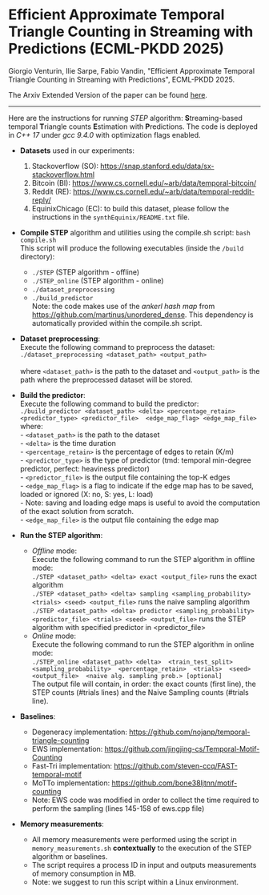 # Efficient Approximate Temporal Triangle Counting in Streaming with Predictions (ECML-PKDD 2025)

Giorgio Venturin, Ilie Sarpe, Fabio Vandin, "Efficient Approximate Temporal Triangle Counting in Streaming with Predictions", ECML-PKDD 2025.

The Arxiv Extended Version of the paper can be found <a href="https://www.arxiv.org/pdf/2506.13173">here</a>.

---

Here are the instructions for running *STEP* algorithm: **S**treaming-based temporal **T**riangle counts **E**stimation with **P**redictions. The code is deployed in *C++ 17* under *gcc 9.4.0* with optimization flags enabled.    

- **Datasets** used in our experiments: <br />
  1. Stackoverflow (SO): https://snap.stanford.edu/data/sx-stackoverflow.html <br />
  2. Bitcoin (BI): https://www.cs.cornell.edu/~arb/data/temporal-bitcoin/ <br />
  3. Reddit (RE): https://www.cs.cornell.edu/~arb/data/temporal-reddit-reply/ <br />
  4. EquinixChicago (EC): to build this dataset, please follow the instructions in the `synthEquinix/README.txt` file. <br />

- **Compile STEP** algorithm and utilities using the compile.sh script: `bash compile.sh` <br />
  This script will produce the following executables (inside the `/build` directory):
    - `./STEP` (STEP algorithm - offline)
    - `./STEP_online` (STEP algorithm - online)
    - `./dataset_preprocessing`
    - `./build_predictor` </br>
  Note: the code makes use of the *ankerl hash map* from https://github.com/martinus/unordered_dense. 
  This dependency is automatically provided within the compile.sh script. </br>

- **Dataset preprocessing**: <br />
  Execute the following command to preprocess the dataset: <br />
     `./dataset_preprocessing <dataset_path> <output_path>` <br /> <br />
  where `<dataset_path>` is the path to the dataset and `<output_path>` is the path where the preprocessed dataset will be stored.

- **Build the predictor**: <br />
    Execute the following command to build the predictor: <br />
         `./build_predictor <dataset_path>
                            <delta>
                            <percentage_retain>
                            <predictor_type>
                            <predictor_file> 
                            <edge_map_flag>
                            <edge_map_file>` <br />
      where: <br />
        - `<dataset_path>` is the path to the dataset <br />
        - `<delta>` is the time duration <br />
        - `<percentage_retain>` is the percentage of edges to retain (K/m) <br />
        - `<predictor_type>` is the type of predictor (tmd: temporal min-degree predictor, perfect: heaviness predictor) <br />
        - `<predictor_file>` is the output file containing the top-K edges <br />
        - `<edge_map_flag>` is a flag to indicate if the edge map has to be saved, loaded or ignored (X: no, S: yes, L: load) <br />
           - Note: saving and loading edge maps is useful to avoid the computation of the exact solution from scratch. <br />
        - `<edge_map_file>` is the output file containing the edge map <br />

- **Run the STEP algorithm**: <br />
    - _Offline_ mode: <br />
      Execute the following command to run the STEP algorithm in offline mode: <br />
        `./STEP <dataset_path> <delta> exact <output_file>` runs the exact algorithm <br />
        `./STEP <dataset_path> <delta> sampling <sampling_probability> <trials> <seed> <output_file>` runs the naive sampling algorithm <br />
        `./STEP <dataset_path> <delta> predictor <sampling_probability> <predictor_file> <trials> <seed> <output_file>` runs the STEP algorithm with specified predictor in <predictor_file> <br />
    - _Online_ mode: <br />
      Execute the following command to run the STEP algorithm in online mode: <br />
        `./STEP_online <dataset_path>
                       <delta> 
                       <train_test_split> 
                       <sampling_probability> 
                       <percentage_retain> 
                       <trials> 
                       <seed> 
                       <output_file> 
                       <naive alg. sampling prob.> [optional]` <br />
      The output file will contain, in order: the exact counts (first line), the STEP counts (#trials lines) and the Naive Sampling counts (#trials line). <br />
    
- **Baselines**: <br />
    - Degeneracy implementation: https://github.com/nojanp/temporal-triangle-counting
    - EWS implementation: https://github.com/jingjing-cs/Temporal-Motif-Counting
    - Fast-Tri implementation: https://github.com/steven-ccq/FAST-temporal-motif
    - MoTTo implementation: https://github.com/bone38ljtnn/motif-counting
    - Note: EWS code was modified in order to collect the time required to perform the sampling (lines 145-158 of ews.cpp file)
  
- **Memory measurements**: <br />
    - All memory measurements were performed using the script in `memory_measurements.sh` **contextually** to the execution of the STEP algorithm or baselines. <br />
    - The script requires a process ID in input and outputs measurements of memory consumption in MB. <br />
    - Note: we suggest to run this script within a Linux environment. <br />
